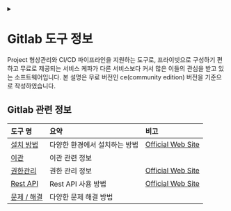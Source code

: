 <link rel="stylesheet" type="text/css" href="/css/header.css">
<link rel="stylesheet" type="text/css" href="/css/bootstrap/5.3.0-alpha1/bootstrap.css">
<div class="sticky-top bg-white pt-1 pb-2" id="header-div-max"></div>
<details id="display-none"><summary></summary>
  <script src="/js/header.js" defer="defer"></script>
  <script src="/js/table/numbering.js" defer="defer"></script>
  <script src="/js/bootstrap/5.3.0-alpha1/bootstrap.bundle.js" defer="defer"></script>
</details>

# Gitlab 도구 정보

Project 형상관리와 CI/CD 파이프라인을 지원하는 도구로, 프라이빗으로 구성하기 편하고 무료로 제공되는 서비스 케파가 다른 서비스보다 커서 많은 이들의 관심을 받고 있는 소프트웨어입니다.
본 설명은 무료 버전인 ce(community edition) 버전을 기준으로 작성하였습니다.

## Gitlab 관련 정보

| 도구 명 | 요약 | 비고 |
| :--- | :--- | :--- |
| [설치 방법](./installation/ "https://max-jayee.github.io/software_tools/gitlab/installation") | 다양한 환경에서 설치하는 방법 | [Official Web Site](https://about.gitlab.com/install/ "https://about.gitlab.com/install/") |
| [이관](./migration/ "https://max-jayee.github.io/software_tools/gitlab/migration") | 이관 관련 정보 | |
| [권한관리](./permissions/ "https://max-jayee.github.io/software_tools/gitlab/permissions") | 권한 관리 정보 | [Official Web Site](https://docs.gitlab.com/ee/user/permissions.html "https://docs.gitlab.com/ee/user/permissions.html") |
| [Rest API](./rest_api/ "https://max-jayee.github.io/software_tools/gitlab/rest_api") | Rest API 사용 방법 | [Official Web Site](https://docs.gitlab.com/ee/api/api_resources.html "https://docs.gitlab.com/ee/api/api_resources.html") |
| [문제 / 해결](./trouble_shootings/ "https://max-jayee.github.io/software_tools/gitlab/trouble_shootings") | 다양한 문제 해결 방법 | |

<!-- TODO: version upgrade -->
